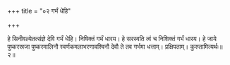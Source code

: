 +++
title = "०२ गर्भं धेहि"

+++

हे सिनीवल्येतत्संज्ञे देवि गर्भं धेहि। निषिक्तं गर्भं धारय। हे सरस्वति त्वं च निशिक्तं गर्भं धारय। हे जाये पुष्करस्रजा पुष्करमालिनौ स्वर्णकमलाभरणावश्विनौ देवौ ते तव गर्भमा धत्ताम्। प्रक्षिपताम्। कुरुतामित्यर्थः॥२॥